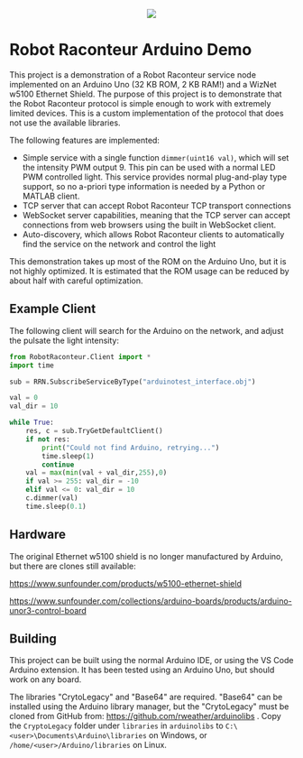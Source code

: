 <p align="center"><img src="https://robotraconteurpublicfiles.s3.amazonaws.com/RRheader2.jpg"></p>

# Robot Raconteur Arduino Demo

This project is a demonstration of a Robot Raconteur service node implemented on an Arduino Uno (32 KB ROM, 2 KB RAM!) and a WizNet w5100 Ethernet Shield. The purpose of this project is to demonstrate that the Robot Raconteur protocol is simple enough to work with extremely limited devices. This is a custom implementation of the protocol that does not use the available libraries.

The following features are implemented:

* Simple service with a single function `dimmer(uint16 val)`, which will set the intensity PWM output 9. This pin can be used with a normal LED PWM controlled light. This service provides normal plug-and-play type support, so no a-priori type information is needed by a Python or MATLAB client.
* TCP server that can accept Robot Raconteur TCP transport connections
* WebSocket server capabilities, meaning that the TCP server can accept connections from web browsers using the built in WebSocket client.
* Auto-discovery, which allows Robot Raconteur clients to automatically find the service on the network and control the light

This demonstration takes up most of the ROM on the Arduino Uno, but it is not highly optimized. It is estimated that the ROM usage can be reduced by about half with careful optimization.

## Example Client

The following client will search for the Arduino on the network, and adjust the pulsate the light intensity:

```python
from RobotRaconteur.Client import *
import time

sub = RRN.SubscribeServiceByType("arduinotest_interface.obj")

val = 0
val_dir = 10

while True:
    res, c = sub.TryGetDefaultClient()
    if not res:
        print("Could not find Arduino, retrying...")
        time.sleep(1)
        continue
    val = max(min(val + val_dir,255),0)
    if val >= 255: val_dir = -10
    elif val <= 0: val_dir = 10
    c.dimmer(val)
    time.sleep(0.1)
```

## Hardware

The original Ethernet w5100 shield is no longer manufactured by Arduino, but there are clones still available:

https://www.sunfounder.com/products/w5100-ethernet-shield

https://www.sunfounder.com/collections/arduino-boards/products/arduino-unor3-control-board

## Building

This project can be built using the normal Arduino IDE, or using the VS Code Arduino extension. It has been tested using an Arduino Uno, but should work on any board.

The libraries "CrytoLegacy" and "Base64" are required. "Base64" can be installed using the Arduino library manager, but the "CrytoLegacy" must be cloned from GitHub from: https://github.com/rweather/arduinolibs . Copy the `CryptoLegacy` folder under `libraries` in `arduinolibs` to `C:\<user>\Documents\Arduino\libraries` on Windows, or `/home/<user>/Arduino/libraries` on Linux.

